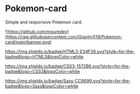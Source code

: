 # Pokemon-card

Simple and responsive Pokemon card. 

![https://github.com/mouredev](https://raw.githubusercontent.com/GravityX19/Pokemon-card/main/banner.png)


https://img.shields.io/badge/HTML5-E34F26.svg?style=for-the-badge&logo=HTML5&logoColor=white

https://img.shields.io/badge/CSS3-1572B6.svg?style=for-the-badge&logo=CSS3&logoColor=white

https://img.shields.io/badge/Sass-CC6699.svg?style=for-the-badge&logo=Sass&logoColor=white

